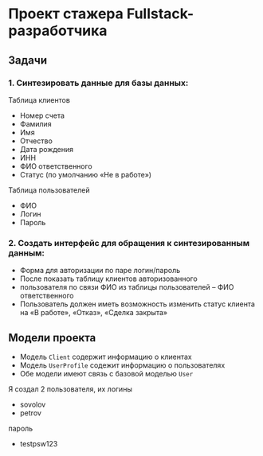 # Проект стажера Fullstack-разработчика
## Задачи
### 1. Синтезировать данные для базы данных:

Таблица клиентов
* Номер счета
* Фамилия
* Имя
* Отчество
* Дата рождения
* ИНН
* ФИО ответственного
* Статус (по умолчанию «Не в работе»)

Таблица пользователей
* ФИО
* Логин
* Пароль


### 2. Создать интерфейс для обращения к синтезированным данным:
* Форма для авторизации по паре логин/пароль
* После показать таблицу клиентов авторизованного
* пользователя по связи ФИО из таблицы пользователей – ФИО
ответственного
* Пользователь должен иметь возможность изменить статус
клиента на «В работе», «Отказ», «Сделка закрыта»

##  Модели проекта
* Модель `Client` содержит информацию о клиентах
* Модель `UserProfile` содежит информацию о пользователях
* Обе модели имеют связь с базовой моделью `User`

Я создал 2 пользователя, их логины
* sovolov
* petrov

пароль
* testpsw123

